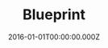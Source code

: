 ---
layout: layouts/landingPage.njk
title: Blueprint
pageTitle: Blueprint
pageDescription: Tools and guides for the development of the Health Education England Digital Engagement Platform
sections:
- type: pageHero
  heading: Blueprint
  text: A guide book for software developers and architects working with the National Website Platform.
- type: promoGroup
  title: Architecture
  promos:
  - href: /blueprint/context.html
    heading: Context
    headingLevel: 2
    description: What is the platform for? What is being built and who is using it.
- type: promoGroup
  title: Operations
  promos:
  - href: /blueprint/deployment.html
    heading: Deployment
    headingLevel: 2
    description: How are where is the platform installed and configured?.
- type: promoGroup
  title: Development
  promos:
  - href: /blueprint/development-workflow
    heading: Development workflow
    headingLevel: 2
    description: A guide book for software developers and architects working with the Digital engagement platform.
date: 2016-01-01T00:00:00.000Z
path: /blueprint
permalink: /blueprint/index.html
eleventyNavigation:
  parent: Home
  key: Blueprint
  order: 0
---